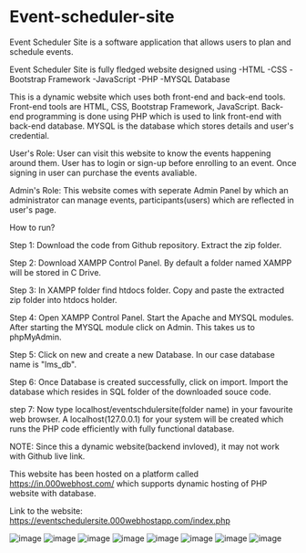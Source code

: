 # Event-scheduler-site
Event Scheduler Site is a software application that allows users to plan and schedule events. 


Event Scheduler Site is fully fledged website designed using 
-HTML
-CSS
-Bootstrap Framework
-JavaScript
-PHP
-MYSQL Database

This is a dynamic website which uses both front-end and back-end tools. Front-end tools are HTML, CSS, Bootstrap Framework, JavaScript. Back-end programming is done using PHP which 
is used to link front-end with back-end database.
MYSQL is the database which stores details and user's credential. 

User's Role:
User can visit this website to know the events happening around them. User has to login or sign-up before enrolling to an event. Once signing in user can purchase the events 
avaliable.

Admin's Role:
This website comes with seperate Admin Panel by which an administrator can manage events, participants(users) which are reflected in user's page.


How to run?

Step 1: Download the code from Github repository. Extract the zip folder.

Step 2: Download XAMPP Control Panel. By default a folder named XAMPP will be stored in C Drive.

Step 3: In XAMPP folder find htdocs folder. Copy and paste the extracted zip folder into htdocs holder.

Step 4: Open XAMPP Control Panel. Start the Apache and MYSQL modules. After starting the MYSQL module click on Admin. This takes us to phpMyAdmin.

Step 5: Click on new and create a new Database. In our case database name is "lms_db".

Step 6: Once Database is created successfully, click on import. Import the database which resides in SQL folder of the downloaded souce code.

step 7: Now type localhost/eventschdulersite(folder name) in your favourite web browser. A localhost(127.0.0.1) for your system will be created which runs the 
        PHP code efficiently with fully functional database.




NOTE: Since this a dynamic website(backend invloved), it may not work with Github live link.

This website has been hosted on a platform called https://in.000webhost.com/ which supports dynamic hosting of PHP website with database.

Link to the website: https://eventschedulersite.000webhostapp.com/index.php

![image](https://user-images.githubusercontent.com/70191477/193831536-9690aed2-97bd-455a-ad7a-1ff246aa5c78.png)
![image](https://user-images.githubusercontent.com/70191477/193831549-4990050a-146b-4f24-b5ad-6d99149fe7ff.png)
![image](https://user-images.githubusercontent.com/70191477/193831573-e5c6871c-5f88-4845-b554-f4edbf4af832.png)
![image](https://user-images.githubusercontent.com/70191477/193831594-5fa652bf-0967-4f0b-86a6-012820562e4c.png)
![image](https://user-images.githubusercontent.com/70191477/193831620-52066886-fd15-4a39-b4f5-fd1ec6f0ee8b.png)
![image](https://user-images.githubusercontent.com/70191477/193831641-bf5fa6e0-d464-4d8f-8e7b-6af8c0e8c77a.png)
![image](https://user-images.githubusercontent.com/70191477/193831653-d1a3d37c-b6db-4b33-8591-c86dc8b8c69a.png)
![image](https://user-images.githubusercontent.com/70191477/193831675-d6e3603c-f75c-4f33-9c7f-423d3736b221.png)



